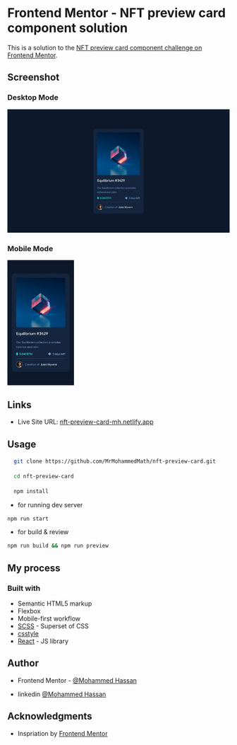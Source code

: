 # Frontend Mentor - NFT preview card component solution

This is a solution to the [NFT preview card component challenge on Frontend Mentor](https://www.frontendmentor.io/challenges/nft-preview-card-component-SbdUL_w0U).

## Screenshot

### Desktop Mode
<img src='./screenshots/desktop.jpeg' >

### Mobile Mode
<img src='./screenshots/mobile.jpeg' width='30%'>

## Links
- Live Site URL: [nft-preview-card-mh.netlify.app](https://nft-preview-card-mh.netlify.app/)

## Usage

```bash
  git clone https://github.com/MrMohammedMath/nft-preview-card.git

  cd nft-preview-card

  npm install
```

- for running dev server

```bash
npm run start
```

- for build & review

```bash
npm run build && npm run preview
```

## My process

### Built with

- Semantic HTML5 markup
- Flexbox
- Mobile-first workflow
- [SCSS](https://sass-lang.com/s) - Superset of CSS
- [csstyle](https://www.csstyle.io/)
- [React](https://reactjs.org/) - JS library

## Author

- Frontend Mentor - [@Mohammed Hassan](https://www.frontendmentor.io/profile/MrMohammedMath)

- linkedin [@Mohammed Hassan](https://www.linkedin.com/in/mr-mohammed-hassan/)

## Acknowledgments
- Inspriation by [Frontend Mentor](https://www.frontendmentor.io/home)